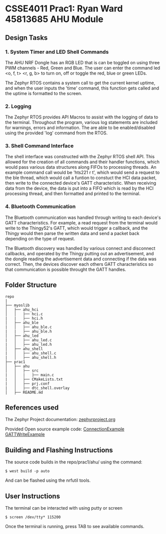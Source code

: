 # CSSE4011 Prac1: Ryan Ward 45813685 AHU Module
## Design Tasks
### 1. System Timer and LED Shell Commands
The AHU NRF Dongle has an RGB LED that is can be toggled on using three PWM channels - Red, Green and Blue. The user can enter the command led <o, f, t> <r, g, b> to turn on, off or toggle the red, blue or green LEDs.

The Zephyr RTOS contains a system call to get the current kernel uptime, and when the user inputs the 'time' command, this function gets called and the uptime is formatted to the screen.

### 2. Logging
The Zephyr RTOS provides API Macros to assist with the logging of data to the terminal.  Throughout the program, various log statements are included for warnings, errors and information.  The are able to be enabled/disabled using the provided 'log' command from the RTOS.  

### 3. Shell Command Interface
The shell interface was constructed with the Zephyr RTOS shell API. This allowed for the creation of all commands and their handler functions, which would pass various data structures along FIFOs to processing threads. An example command call would be 'hts221 r t', which would send a request to the ble thread, which would call a funtion to constuct the HCI data packet, then write to the connected device's GATT characteristic.  When receiving data from the device, the data is put into a FIFO which is read by the HCI processing thread, and then formatted and printed to the terminal.

### 4. Bluetooth Communication
The Bluetooth communication was handled through writing to each device's GATT characteristics. For example, a read request from the terminal would write to the Thingy52's GATT, which would trigger a callback, and the Thingy would then parse the written data and send a packet back depending on the type of request.

The Bluetooth discovery was handled by various connect and disconnect callbacks, and operated by the Thingy putting out an advertisement, and the dongle reading the advertisement data and connecting if the data was correct. Then, the devices discover each others GATT characteristics so that communication is possible throught the GATT handles.



## Folder Structure
```
repo
|
├── myoslib
│   ├── ahu_hci
│   │   ├── hci.c
|   |   ├── hci.h
│   ├── ahu_ble
|   │   ├── ahu_ble.c
|   |   ├── ahu_ble.h
│   ├── ahu_led
|   │   ├── ahu_led.c
|   │   ├── ahu_led.h
│   ├── ahu_shell
|   │   ├── ahu_shell.c
|   │   ├── ahu_shell.h
├── prac1
│   ├── ahu
│   │   ├── src
|   │   |   ├── main.c
|   │   ├── CMakeLists.txt
|   │   ├── prj.conf
|   │   ├── dtc_shell.overlay
│   ├── README.md
```
## References used
The Zephyr Project documentation: [zephyrproject.org](zephyrproject.org) 

Provided Open source example code: [ConnectionExample](https://github.com/uqembeddedsys/zephyr-examples/tree/main/ble_connect_sample) [GATTWriteExample](https://github.com/zephyrproject-rtos/zephyr/blob/main/tests/bluetooth/bsim_bt/bsim_test_gatt/src/gatt_client_test.c)

## Building and Flashing Instructions
The source code builds in the repo/prac1/ahu/ using the command:

```console
$ west build -p auto
```
And can be flashed using the nrfutil tools.


## User Instructions
The terminal can be interacted with using putty or screen

```console
$ screen /dev/tty* 115200
```
Once the terminal is running, press TAB to see available commands.